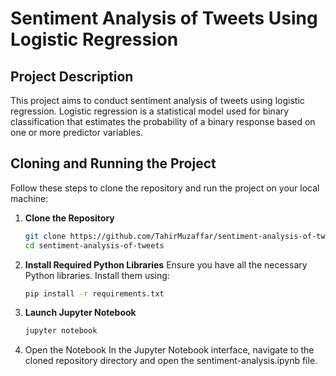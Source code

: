 # Sentiment Analysis of Tweets Using Logistic Regression

## Project Description

This project aims to conduct sentiment analysis of tweets using logistic regression. Logistic regression is a statistical model used for binary classification that estimates the probability of a binary response based on one or more predictor variables.

## Cloning and Running the Project

Follow these steps to clone the repository and run the project on your local machine:

1. **Clone the Repository**
   ```sh
   git clone https://github.com/TahirMuzaffar/sentiment-analysis-of-tweets.git
   cd sentiment-analysis-of-tweets

2. **Install Required Python Libraries**
   Ensure you have all the necessary Python libraries. Install them using:
   ```sh
   pip install -r requirements.txt

3. **Launch Jupyter Notebook**
   ```sh
   jupyter notebook

4. Open the Notebook
   In the Jupyter Notebook interface, navigate to the cloned repository directory and open the sentiment-analysis.ipynb file.

   
